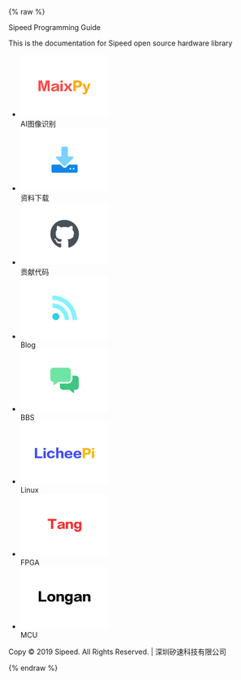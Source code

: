 
{% raw %}
  <div class="container">
	<div class="body-top">
  		<p>Sipeed  Programming  Guide</p>
		<p>This is the documentation for Sipeed open source hardware library</p>
  	</div>
	<div class="img-list">
		<ul>
			<li>
				<div onclick="window.open('https://maixpy.sipeed.com/')">
					<img width="173" height="123" src="../assets/img/MaixPy.svg" alt="">
				</div>
				<span>AI图像识别</span>
			</li>
			<li>
				<div onclick="window.open('http://dl.sipeed.com/')">
					<img width="173" height="123" src="../assets/img/download.svg" alt="">
				</div>
				<span>资料下载</span>
			</li>
			<li>
				<div onclick="window.open('https://github.com/sipeed/')">
					<img width="173" height="123" src="../assets/img/github_icon.svg" alt="">
				</div>
				<span>贡献代码</span>
			</li>
			<li>
				<div onclick="window.open('http://blog.sipeed.com/')">
					<img width="173" height="123" src="../assets/img/blog.svg" alt="">
				</div>
				<span>Blog</span>
			</li>
			<li>
				<div onclick="window.open('https://bbs.sipeed.com/')">
					<img width="173" height="123" src="../assets/img/bbs.svg" alt="">
				</div>
				<span>BBS</span>
			</li>
			<li>
				<div onclick="window.open('http://nano.lichee.pro/')">
					<img width="173" height="123" src="../assets/img/licheepi.svg" alt="">
				</div>
				<span>Linux</span>
			</li>
			<li>
				<div onclick="window.open('http://tang.lichee.pro/')">
					<img width="173" height="123" src="../assets/img/tang.svg" alt="">
				</div>
				<span>FPGA</span>
			</li>
			<li>
				<div onclick="window.open('')">
					<img width="173" height="123" src="../assets/img/Longan.svg" alt="">
				</div>
				<span>MCU</span>
			</li>
		</ul>
  	</div>
	<div class="my-footer">
		<p>Copy © 2019 Sipeed. All Rights Reserved.  |  深圳矽速科技有限公司</p>
	</div>
  </div>
{% endraw %}